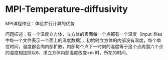 # MPI-Temperature-diffusivity
MPI课程作业：体验并行计算的优势

问题描述：有一个温度立方体，立方体的表面每一个点都有一个温度（input_files中每一个文件表示一个面上的温度数据），初始时立方体的内部没有温度，每个单位时间，温度都会向内部扩散，内部每个点下一时刻的温度等于这个点周围六个点的温度相加除以6，求立方体内部温度改变<m 时，所花的时间。
